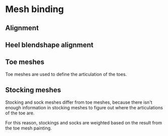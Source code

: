 ﻿---
sidebar_position: 2
unlisted: true
---

# Mesh binding

## Alignment

## Heel blendshape alignment

## Toe meshes

Toe meshes are used to define the articulation of the toes.

## Stocking meshes

Stocking and sock meshes differ from toe meshes, because there isn't enough information in stocking meshes to figure out where the articulations of the toe are.

For this reason, stockings and socks are weighted based on the result from the toe mesh painting.
